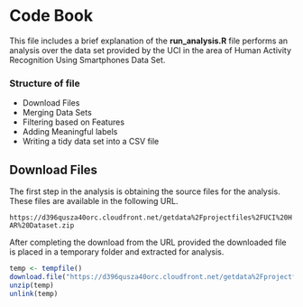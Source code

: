 # Code Book

This file includes a brief explanation of the **run_analysis.R** file performs an analysis over the data set provided by the UCI in the area of Human Activity Recognition Using Smartphones Data Set.

### Structure of file
- Download Files
- Merging Data Sets
- Filtering based on Features
- Adding Meaningful labels
- Writing a tidy data set into a CSV file

## Download Files

The first step in the analysis is obtaining the source files for the analysis. These files are available in the following URL.

`https://d396qusza40orc.cloudfront.net/getdata%2Fprojectfiles%2FUCI%20HAR%20Dataset.zip`

After completing the download from the URL provided the downloaded file is placed in a temporary folder and extracted for analysis.

```R
temp <- tempfile()
download.file("https://d396qusza40orc.cloudfront.net/getdata%2Fprojectfiles%2FUCI%20HAR%20Dataset.zip", temp)
unzip(temp)
unlink(temp)
```
